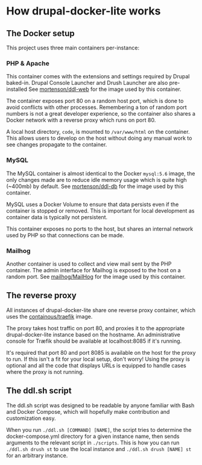 # How drupal-docker-lite works

## The Docker setup

This project uses three main containers per-instance:

### PHP & Apache

This container comes with the extensions and settings required by Drupal
baked-in. Drupal Console Launcher and Drush Launcher are also pre-installed
See [mortenson/ddl-web](https://github.com/mortenson/ddl-web) for the image
used by this container.

The container exposes port 80 on a random host port, which is done to avoid
conflicts with other processes. Remembering a ton of random port numbers is
not a great developer experience, so the container also shares a Docker network
with a reverse proxy which runs on port 80.

A local host directory, `code`, is mounted to `/var/www/html` on the container.
This allows users to develop on the host without doing any manual work to see
changes propagate to the container.

### MySQL

The MySQL container is almost identical to the Docker `mysql:5.6` image, the
only changes made are to reduce idle memory usage which is quite high (~400mb)
by default. See [mortenson/ddl-db](https://github.com/mortenson/ddl-db) for the
image used by this container.

MySQL uses a Docker Volume to ensure that data persists even if the container
is stopped or removed. This is important for local development as container
data is typically not persistent.

This container exposes no ports to the host, but shares an internal network
used by PHP so that connections can be made.

### Mailhog

Another container is used to collect and view mail sent by the PHP container.
The admin interface for Mailhog is exposed to the host on a random port. See
[mailhog/MailHog](https://github.com/mailhog/MailHog) for the image used by
this container.

## The reverse proxy

All instances of drupal-docker-lite share one reverse proxy container, which
uses the [containous/traefik](https://github.com/containous/traefik) image.

The proxy takes host traffic on port 80, and proxies it to the appropriate
drupal-docker-lite instance based on the hostname. An administrative console
for Træfik should be available at localhost:8085 if it's running.

It's required that port 80 and port 8085 is available on the host for the proxy
to run. If this isn't a fit for your local setup, don't worry! Using the proxy
is optional and all the code that displays URLs is equipped to handle cases
where the proxy is not running.

## The ddl.sh script

The ddl.sh script was designed to be readable by anyone familiar with Bash and
Docker Compose, which will hopefully make contribution and customization easy.

When you run `./ddl.sh [COMMAND] [NAME]`, the script tries to determine the
docker-compose.yml directory for a given instance name, then sends arguments
to the relevant script in `./scripts`. This is how you can run
`./ddl.sh drush st` to use the local instance and
`./ddl.sh drush [NAME] st` for an arbitrary instance.
